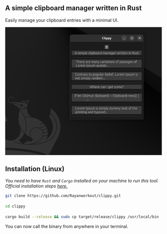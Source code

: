 ## A simple clipboard manager written in Rust

Easily manage your clipboard entries with a minimal UI.

![Clippy Screenshot](./screenshot.png)

## Installation (Linux)

_You need to have `Rust` and `Cargo` installed on your machine to run this tool. Official installation steps [here.](https://www.rust-lang.org/tools/install)_

```bash
git clone https://github.com/Rayanworkout/clippy.git

cd clippy

cargo build --release && sudo cp target/release/clippy /usr/local/bin

```

You can now call the binary from anywhere in your terminal.
